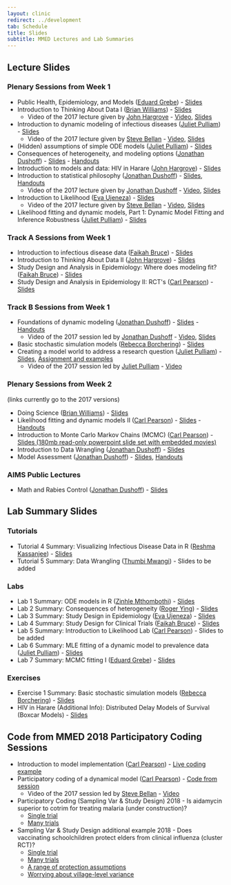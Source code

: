 ```yaml
---
layout: clinic
redirect: ../development
tab: Schedule
title: Slides
subtitle: MMED Lectures and Lab Summaries
---
```


## Lecture Slides

### Plenary Sessions from Week 1

- Public Health, Epidemiology, and Models ([Eduard Grebe](../team/grebe)) - [Slides](https://ndownloader.figshare.com/files/8541811)
- Introduction to Thinking About Data I ([Brian Williams](../team/williams)) - [Slides](https://ndownloader.figshare.com/files/11775581)
    - Video of the 2017 lecture given by [John Hargrove](../team/hargrove) - [Video](https://ndownloader.figshare.com/files/8731852), [Slides](https://ndownloader.figshare.com/files/8541904)
- Introduction to dynamic modeling of infectious diseases ([Juliet Pulliam](../team/pulliam)) - [Slides](https://ndownloader.figshare.com/files/11715233)
    - Video of the 2017 lecture given by [Steve Bellan](../team/bellan) - [Video](https://ndownloader.figshare.com/files/9442285), [Slides](https://ndownloader.figshare.com/files/8541823)
- (Hidden) assumptions of simple ODE models ([Juliet Pulliam](../team/pulliam)) - [Slides](https://ndownloader.figshare.com/files/11756096)
- Consequences of heterogeneity, and modeling options ([Jonathan Dushoff](../team/dushoff)) -
    [Slides](https://ndownloader.figshare.com/files/8541853) - [Handouts](https://github.com/ICI3D/MMEDparticipants/raw/master/Handouts/Dushoff-HeterogeneityHandouts.pdf)
- Introduction to models and data: HIV in Harare ([John Hargrove](../team/hargrove)) - [Slides](https://ndownloader.figshare.com/files/11778914)
- Introduction to statistical philosophy ([Jonathan Dushoff](../team/dushoff)) - [Slides](https://ndownloader.figshare.com/files/11778917), [Handouts](https://github.com/dushoff/statistics_talks/blob/master/git_push/philosophy.handouts.pdf)
    - Video of the 2017 lecture given by [Jonathan Dushoff](../team/dushoff) - [Video](https://ndownloader.figshare.com/files/8732602), [Slides](https://ndownloader.figshare.com/files/8583778)
- Introduction to Likelihood ([Eva Ujeneza](../team/ujeneza)) - [Slides](https://ndownloader.figshare.com/files/11804630)
    - Video of the 2017 lecture given by [Steve Bellan](../team/bellan) - [Video](https://figshare.com/articles/Introduction_to_Likelihood/5044636), [Slides](https://ndownloader.figshare.com/files/8541898)
- Likelihood fitting and dynamic models, Part 1: Dynamic Model Fitting and Inference Robustness ([Juliet Pulliam](../team/pulliam))  - [Slides](https://ndownloader.figshare.com/files/8583787)

### Track A Sessions from Week 1

- Introduction to infectious disease data ([Faikah Bruce](../team/bruce)) - [Slides](https://ndownloader.figshare.com/files/8544970)
- Introduction to Thinking About Data II ([John Hargrove](../team/hargrove)) - [Slides](https://ndownloader.figshare.com/files/8541667)
- Study Design and Analysis in Epidemiology: Where does modeling fit? ([Faikah Bruce](../team/bruce)) - [Slides](https://ndownloader.figshare.com/files/8541838)
- Study Design and Analysis in Epidemiology II: RCT's ([Carl Pearson](../team/pearson)) - [Slides](https://ndownloader.figshare.com/files/8583781)

### Track B Sessions from Week 1

- Foundations of dynamic modeling ([Jonathan Dushoff](../team/dushoff)) - [Slides](https://ndownloader.figshare.com/files/11778902) - [Handouts](https://github.com/ICI3D/MMEDparticipants/raw/master/Handouts/Dushoff-FoundationsDynMomdelSIRModelFamily.pdf)
    - Video of the 2017 session led by [Jonathan Dushoff](../team/dushoff) - [Video](https://ndownloader.figshare.com/files/8730178), [Slides](https://ndownloader.figshare.com/files/8541910)
- Basic stochastic simulation models ([Rebecca Borchering](../team/borchering)) - [Slides](https://ndownloader.figshare.com/files/8541847)
- Creating a model world to address a research question ([Juliet Pulliam](../team/pulliam)) - [Slides](../tutorials/creatingAModelWorld.pdf), [Assignment and examples](../tutorials/modelWorld)
    - Video of the 2017 session led by [Juliet Pulliam](../team/pulliam) - [Video](https://ndownloader.figshare.com/files/8731693)

### Plenary Sessions from Week 2

(links currently go to the 2017 versions)

- Doing Science ([Brian Williams](../team/williams)) - [Slides](https://github.com/ICI3D/MMEDparticipants/raw/master/Lectures/Williams-DoingScience.pdf)
- Likelihood fitting and dynamic models II ([Carl Pearson](../team/pearson)) - [Slides](https://ndownloader.figshare.com/files/8590054) - [Handouts](https://github.com/ICI3D/MMEDparticipants/raw/master/Lectures/Dushoff-FittingDynModel_II_handouts.pdf)
- Introduction to Monte Carlo Markov Chains (MCMC) ([Carl Pearson](../team/pearson)) - [Slides (180mb read-only powerpoint slide set with embedded movies)](https://ndownloader.figshare.com/files/8597005)
- Introduction to Data Wrangling ([Jonathan Dushoff](../team/dushoff)) - [Slides](https://mac-theobio.github.io/QMEE/cleaning.slides.html)
- Model Assessment ([Jonathan Dushoff](../team/dushoff)) - [Slides](https://github.com/dushoff/statistics_talks/blob/master/git_push/evaluation.draft.pdf), [Handouts](https://github.com/dushoff/statistics_talks/blob/master/git_push/evaluation.handouts.pdf)

### AIMS Public Lectures

- Math and Rabies Control ([Jonathan Dushoff](../team/dushoff)) - [Slides](https://github.com/dushoff/disease_model_talks/blob/master/git_push/rabies.draft.pdf)

## Lab Summary Slides

### Tutorials

- Tutorial 4 Summary: Visualizing Infectious Disease Data in R ([Reshma Kassanjee](../team/kassanjee)) - [Slides](../tutorials/Tutorial4_summary.pdf)
- Tutorial 5 Summary: Data Wrangling ([Thumbi Mwangi](../team/mwangi)) - Slides to be added

### Labs

- Lab 1 Summary: ODE models in R ([Zinhle Mthombothi](../team/mthombothi)) - [Slides](../tutorials/Lab1_summary.pdf)
- Lab 2 Summary: Consequences of heterogeneity ([Roger Ying](../team/ying)) - [Slides](../tutorials/Lab2_summary.pdf)
- Lab 3 Summary: Study Design in Epidemiology ([Eva Ujeneza](../team/ujeneza)) - [Slides](../tutorials/Lab3_summary.pdf)
- Lab 4 Summary: Study Design for Clinical Trials ([Faikah Bruce](../team/bruce)) - [Slides](../tutorials/Lab4_summary.pdf)
- Lab 5 Summary: Introduction to Likelihood Lab ([Carl Pearson](../team/pearson)) - Slides to be added
- Lab 6 Summary: MLE fitting of a dynamic model to prevalence data ([Juliet Pulliam](../team/pulliam)) - [Slides](../tutorials/Lab6_summary.pdf)
- Lab 7 Summary: MCMC fitting I ([Eduard Grebe](../team/grebe)) - [Slides](../tutorials/Lab7_summary.pdf)

### Exercises

- Exercise 1 Summary: Basic stochastic simulation models ([Rebecca Borchering](../team/borchering)) - [Slides](../tutorials/Borchering-stoch-sim-lab-summary.pdf)
- HIV in Harare (Additional Info): Distributed Delay Models of Survival (Boxcar Models) - [Slides](../tutorials/distributedDelay.pdf)

## Code from MMED 2018 Participatory Coding Sessions

- Introduction to model implementation ([Carl Pearson](../team/pearson)) - [Live coding example](https://github.com/ICI3D/MMEDparticipants/raw/master/Resources/PearsonLiveCoding.zip)
- Participatory coding of a dynamical model ([Carl Pearson](../team/pearson)) - [Code from session](https://github.com/ICI3D/MMEDparticipants/raw/master/Resources/PearsonLiveCodingSEIV.zip)
    - Video of the 2017 session led by [Steve Bellan](../team/bellan) - [Video](https://ndownloader.figshare.com/files/8730145)
- Participatory Coding (Sampling Var & Study Design) 2018 - Is aidamycin superior to cotrim for treating malaria (under construction)?
	* [Single trial](https://github.com/ICI3D/RTutorials/raw/master/sampling_JD/cotrimStudy.R)
	* [Many trials](https://github.com/ICI3D/RTutorials/raw/master/sampling_JD/cotrimTest.R)
- Sampling Var & Study Design additional example 2018 - Does vaccinating schoolchildren protect elders from clinical influenza (cluster RCT)?
	* [Single trial](https://github.com/ICI3D/RTutorials/raw/master/sampling_JD/fluStudy.R)
	* [Many trials](https://github.com/ICI3D/RTutorials/raw/master/sampling_JD/fluTest.R)
	* [A range of protection assumptions](https://github.com/ICI3D/RTutorials/raw/master/sampling_JD/fluExperiment.R)
	* [Worrying about village-level variance](https://github.com/ICI3D/RTutorials/raw/master/sampling_JD/fluExperiment_again.R)
